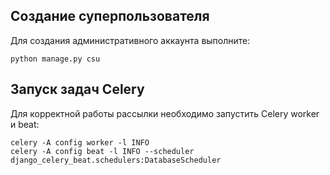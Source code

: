 ## Создание суперпользователя

Для создания административного аккаунта выполните:

```
python manage.py csu
```
## Запуск задач Celery

Для корректной работы рассылки необходимо запустить Celery worker и beat:

```
celery -A config worker -l INFO
celery -A config beat -l INFO --scheduler django_celery_beat.schedulers:DatabaseScheduler
```